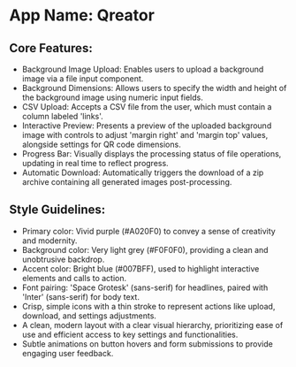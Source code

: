 # **App Name**: Qreator

## Core Features:

- Background Image Upload: Enables users to upload a background image via a file input component.
- Background Dimensions: Allows users to specify the width and height of the background image using numeric input fields.
- CSV Upload: Accepts a CSV file from the user, which must contain a column labeled 'links'.
- Interactive Preview: Presents a preview of the uploaded background image with controls to adjust 'margin right' and 'margin top' values, alongside settings for QR code dimensions.
- Progress Bar: Visually displays the processing status of file operations, updating in real time to reflect progress.
- Automatic Download: Automatically triggers the download of a zip archive containing all generated images post-processing.

## Style Guidelines:

- Primary color: Vivid purple (#A020F0) to convey a sense of creativity and modernity.
- Background color: Very light grey (#F0F0F0), providing a clean and unobtrusive backdrop.
- Accent color: Bright blue (#007BFF), used to highlight interactive elements and calls to action.
- Font pairing: 'Space Grotesk' (sans-serif) for headlines, paired with 'Inter' (sans-serif) for body text.
- Crisp, simple icons with a thin stroke to represent actions like upload, download, and settings adjustments.
- A clean, modern layout with a clear visual hierarchy, prioritizing ease of use and efficient access to key settings and functionalities.
- Subtle animations on button hovers and form submissions to provide engaging user feedback.